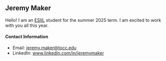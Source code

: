 ## Jeremy Maker
Hello!  I am an [ESIIL](https://esiil.org/) student for the summer 2025 term. I am excited to work with you all this year.  

#### Contact Information
* Email: jeremy.maker@tocc.edu
* LinkedIn: www.linkedin.com/in/jeremymaker
